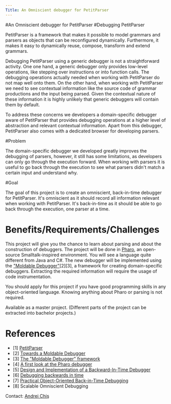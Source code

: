 ```yaml
---
Title: An Omniscient debugger for PetitParser
---
```

#An Omniscient debugger for PetitParser
#Debugging PetitParser

PetitParser is a framework that makes it possible to model grammars and parsers as objects that can be reconfigured dynamically. Furthermore, it makes it easy to dynamically reuse, compose, transform and extend grammars. 

Debugging PetitParser using a generic debugger is not a straightforward activity. One one hand, a generic debugger only provides low-level operations, like stepping over instructions or into function calls. The debugging operations actually needed when working with PetitParser do not map well onto them. On the other hand, when working with PetitParser we need to see contextual information like the source code of grammar productions and the input being parsed. Given the contextual nature of these information it is highly unlikely that generic debuggers will contain them by default. 

To address these concerns we developers a domain-specific debugger aware of PetitParser that provides debugging operations at a higher level of abstraction and relevant contextual information. Apart from this debugger, PetitParser also comes with a dedicated browser for developing parsers.

#Problem

The domain-specific debugger we developed greatly improves the debugging of parsers, however, it still has some limitations, as developers can only go through the execution forward. When working with parsers it is useful to go back through the execution to see what parsers didn't match a certain input and understand why. 

#Goal

The goal of this project is to create an omniscient, back-in-time debugger for PetitParser. It's omniscient as it should record all information relevant when working with PetitParser. It's back-in-time as it should be able to go back through the execution, one parser at a time.

# Benefits/Requirements/Challenges

This project will give you the chance to learn about parsing and about the construction of debuggers. The project will be done in [Pharo](http://www.pharo-project.org/%20), an open-source Smalltalk-inspired environment. You will see a language quite different from Java and C#. The new debugger will be implemented using the ["Moldable Debugger"](/research/moldabledebugger)[2][3], a framework for creating domain-specific debuggers. Extracting the required information will require the usage of code instrumentation.

You should apply for this project if you have good programming skills in any object-oriented language. Knowing anything about Pharo or parsing is not required.

Available as a master project. (Different parts of the project can be extracted into bachelor projects.)

# References


-  [1] [PetitParser](/archive/papers/Reng10cDynamicGrammars.pdf)
-  [2] [Towards a Moldable Debugger](http://rmod.lille.inria.fr/archives/dyla13/dyla13_4_Towards_a_Moldable_Debugger.pdf)
-  [3] [The "Moldable Debugger" framework](/research/moldabledebugger)
-  [4] [A first look at the Pharo debugger](http://chisvasileandrei.wordpress.com/2013/10/24/a-first-look-at-the-pharo-debugger/)
-  [5] [Design and Implementation of a Backward-In-Time Debugger](/archive/papers/Hofe06aUnstuckNode.pdf)
-  [6] [Debugging backwards in time](http://www.lambdacs.com/debugger/AADEBUG_Mar_03.pdf)
-  [7] [Practical Object-Oriented Back-in-Time Debugging](http://dl.acm.org/citation.cfm?id=1428542)
-  [8] Scalable Omniscient Debugging

Contact: [Andrei Chiş](%base_url%/staff/andreichis)
